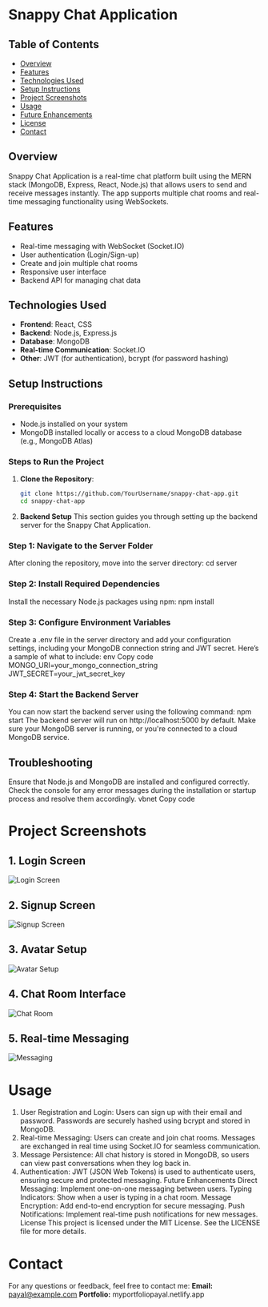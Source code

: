 # Snappy Chat Application

## Table of Contents
- [Overview](#overview)
- [Features](#features)
- [Technologies Used](#technologies-used)
- [Setup Instructions](#setup-instructions)
- [Project Screenshots](#project-screenshots)
- [Usage](#usage)
- [Future Enhancements](#future-enhancements)
- [License](#license)
- [Contact](#contact)

## Overview
Snappy Chat Application is a real-time chat platform built using the MERN stack (MongoDB, Express, React, Node.js) that allows users to send and receive messages instantly. The app supports multiple chat rooms and real-time messaging functionality using WebSockets.

## Features
- Real-time messaging with WebSocket (Socket.IO)
- User authentication (Login/Sign-up)
- Create and join multiple chat rooms
- Responsive user interface
- Backend API for managing chat data

## Technologies Used
- **Frontend**: React, CSS
- **Backend**: Node.js, Express.js
- **Database**: MongoDB
- **Real-time Communication**: Socket.IO
- **Other**: JWT (for authentication), bcrypt (for password hashing)

## Setup Instructions

### Prerequisites
- Node.js installed on your system
- MongoDB installed locally or access to a cloud MongoDB database (e.g., MongoDB Atlas)

### Steps to Run the Project

1. **Clone the Repository**:
   ```bash
   git clone https://github.com/YourUsername/snappy-chat-app.git
   cd snappy-chat-app

2. **Backend Setup**
This section guides you through setting up the backend server for the Snappy Chat Application.

### Step 1: Navigate to the Server Folder
After cloning the repository, move into the server directory:
cd server

### Step 2: Install Required Dependencies
Install the necessary Node.js packages using npm:
npm install

### Step 3: Configure Environment Variables
Create a .env file in the server directory and add your configuration settings, including your MongoDB connection string and JWT secret. Here’s a sample of what to include:
env
Copy code
MONGO_URI=your_mongo_connection_string
JWT_SECRET=your_jwt_secret_key

### Step 4: Start the Backend Server
You can now start the backend server using the following command:
npm start
The backend server will run on http://localhost:5000 by default. Make sure your MongoDB server is running, or you're connected to a cloud MongoDB service.

## Troubleshooting
Ensure that Node.js and MongoDB are installed and configured correctly.
Check the console for any error messages during the installation or startup process and resolve them accordingly.
vbnet
Copy code

# Project Screenshots
## 1. Login Screen
![Login Screen](https://github.com/Payal-Sinha09/Snappy/blob/master/images/Screenshot%20(156).png)

## 2. Signup Screen
![Signup Screen](https://github.com/Payal-Sinha09/Snappy/blob/master/images/Screenshot%20(159).png)

## 3. Avatar Setup
![Avatar Setup](https://github.com/Payal-Sinha09/Snappy/blob/master/images/Screenshot%20(160).png)

## 4. Chat Room Interface
![Chat Room](https://github.com/Payal-Sinha09/Snappy/blob/master/images/Screenshot%20(161).png)

## 5. Real-time Messaging
![Messaging](https://github.com/Payal-Sinha09/Snappy/blob/master/images/Screenshot%20(162).png)


# Usage
1. User Registration and Login:
Users can sign up with their email and password.
Passwords are securely hashed using bcrypt and stored in MongoDB.
2. Real-time Messaging:
Users can create and join chat rooms.
Messages are exchanged in real time using Socket.IO for seamless communication.
3. Message Persistence:
All chat history is stored in MongoDB, so users can view past conversations when they log back in.
4. Authentication:
JWT (JSON Web Tokens) is used to authenticate users, ensuring secure and protected messaging.
Future Enhancements
Direct Messaging: Implement one-on-one messaging between users.
Typing Indicators: Show when a user is typing in a chat room.
Message Encryption: Add end-to-end encryption for secure messaging.
Push Notifications: Implement real-time push notifications for new messages.
License
This project is licensed under the MIT License. See the LICENSE file for more details.

# Contact
For any questions or feedback, feel free to contact me:
**Email:** payal@example.com
**Portfolio:** myportfoliopayal.netlify.app